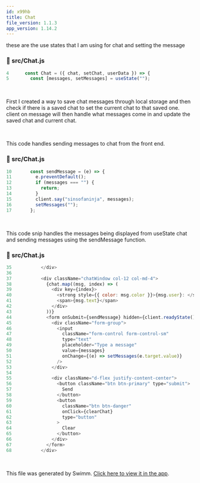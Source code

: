 ```yaml
---
id: x99hb
title: Chat
file_version: 1.1.3
app_version: 1.14.2
---
```


these are the use states that I am using for chat and setting the message
<!-- NOTE-swimm-snippet: the lines below link your snippet to Swimm -->
### 📄 src/Chat.js
```javascript
4      const Chat = ({ chat, setChat, userData }) => {
5        const [messages, setMessages] = useState("");
```

<br/>

First I created a way to save chat messages through local storage and then check if there is a saved chat to set the current chat to that saved one. client on message will then handle what messages come in and update the saved chat and current chat.

<br/>

This code handles sending messages to chat from the front end.
<!-- NOTE-swimm-snippet: the lines below link your snippet to Swimm -->
### 📄 src/Chat.js
```javascript
10       const sendMessage = (e) => {
11         e.preventDefault();
12         if (messages === "") {
13           return;
14         }
15         client.say("sinsofaninja", messages);
16         setMessages("");
17       };
```

<br/>

This code snip handles the messages being displayed from useState chat and sending messages using the sendMessage function.
<!-- NOTE-swimm-snippet: the lines below link your snippet to Swimm -->
### 📄 src/Chat.js
```javascript
35           </div>
36     
37           <div className="chatWindow col-12 col-md-4">
38             {chat.map((msg, index) => (
39               <div key={index}>
40                 <strong style={{ color: msg.color }}>{msg.user}: </strong>
41                 <span>{msg.text}</span>
42               </div>
43             ))}
44             <form onSubmit={sendMessage} hidden={client.readyState() !== "OPEN"}>
45               <div className="form-group">
46                 <input
47                   className="form-control form-control-sm"
48                   type="text"
49                   placeholder="Type a message"
50                   value={messages}
51                   onChange={(e) => setMessages(e.target.value)}
52                 />
53               </div>
54     
55               <div className="d-flex justify-content-center">
56                 <button className="btn btn-primary" type="submit">
57                   Send
58                 </button>
59                 <button
60                   className="btn btn-danger"
61                   onClick={clearChat}
62                   type="button"
63                 >
64                   Clear
65                 </button>
66               </div>
67             </form>
68           </div>
```

<br/>

This file was generated by Swimm. [Click here to view it in the app](https://app.swimm.io/repos/Z2l0aHViJTNBJTNBdHdpdGNoLWJvdC1yZWFjdCUzQSUzQW1zYXdsYW5p/docs/x99hb).
